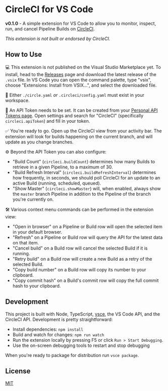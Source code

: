 # CircleCI for VS Code

**v0.1.0** - A simple extension for VS Code to allow you to monitor, inspect, run, and cancel Pipeline Builds on [CircleCI](https://circleci.com).

_This extension is not built or endorsed by CircleCI._

## How to Use

💻 This extension is not published on the Visual Studio Marketplace yet. To install, head to the [Releases](https://github.com/jodyheavener/circleci-vscode/releases) page and download the latest release of the `.vsix` file. In VS Code you can open the command palette, type "vsix", choose "Extensions: Install from VSIX...", and select the downloaded file.

📝 Either `./circle.yaml` _or_ `.circleci/config.yaml` must exist in your workspace.

🔑 An API Token needs to be set. It can be created from your [Personal API Tokens page](https://app.circleci.com/settings/user/tokens). Open settings and search for "CircleCI" (specifically `circleci.apiToken`) and fill in your token.

✅ You're ready to go. Open up the CircleCI view from your activity bar. The extension will look for builds happening on the current branch, and will update as you change branches.

⚙️ Beyond the API Token you can also configure:

- "Build Count" (`circleci.buildCount`) determines how many Builds to retrieve in a given Pipeline, to a maximum of 30.
- "Build Refresh Interval" (`circleci.buildRefreshInterval`) determines how frequently, in seconds, we should poll CircleCI for an update to an active Build (running, scheduled, queued).
- "Show Master" (`circleci.showMaster`) will, when enabled, always show the `master` branch Pipeline in addition to the Pipeline of the branch you're currently on.

🛠 Various context menu commands can be performed in the extension view:

- "Open in browser" on a Pipeline or Build row will open the selected item in your default browser.
- "Refresh" on a Pipeline or Build row will query the API for the latest data on that item.
- "Cancel build" on a Build row will cancel the selected Build if it is running.
- "Retry build" on a Build row will create a new Build as a retry of the selected Build.
- "Copy build number" on a Build row will copy its number to your clipboard.
- "Copy commit hash" on a Build's commit row will copy the full commit hash to your clipboard.

## Development

This project is built with Node, TypeScript, [vsce](https://github.com/microsoft/vscode-vsce), the VS Code API, and the CircleCI API. Development is pretty straightforward:

- Install dependencies: `npm install`
- Build and watch for changes: `npm run watch`
- Run the extension locally by pressing F5 or click `Run > Start Debugging`.
- Use the on-screen debugging tools to restart and stop debugging

When you're ready to package for distribution run `vsce package`.

## License

[MIT](./LICENSE)
